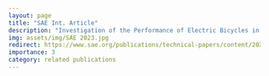 ```yaml
---
layout: page
title: "SAE Int. Article"
description: "Investigation of the Performance of Electric Bicycles in Interaction with Cyclists’ Driving Behaviour in Driving Cycles on a Chassis Dynamometer. Note: Not open access."
img: assets/img/SAE 2023.jpg
redirect: https://www.sae.org/publications/technical-papers/content/2023-01-1816/
importance: 3
category: related publications
---
```


